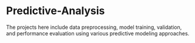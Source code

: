 # Predictive-Analysis
The projects here include data preprocessing, model training, validation, and performance evaluation using various predictive modeling approaches.
